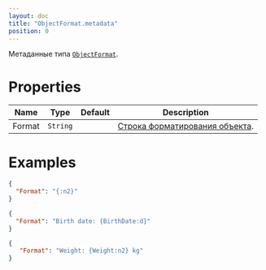 ```yaml
---
layout: doc
title: "ObjectFormat.metadata"
position: 0
---
```


Метаданные типа [`ObjectFormat`](../).

# Properties

Name|Type|Default|Description
----|----|-------|-----------
Format|`String`||[Строка форматирования объекта](../ObjectFormat.format).


# Examples

```json
{
  "Format": "{:n2}"
}
```

```json
{
  "Format": "Birth date: {BirthDate:d}"
}
```

```json
{
   "Format": "Weight: {Weight:n2} kg"
}
```
